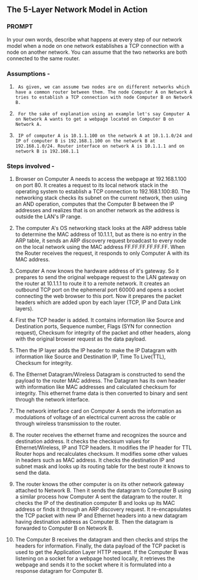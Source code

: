 ## The 5-Layer Network Model in Action

### PROMPT
In your own words, describe what happens at every step of our network model when a node on one network establishes a TCP connection with a node on another network. You can assume that the two networks are both connected to the same router.

### Assumptions -

1.      As given, we can assume two nodes are on different networks which have a common router between them. The node Computer A on Network A tries to establish a TCP connection with node Computer B on Network B.

2.      For the sake of explanation using an example let's say Computer A on Network A wants to get a webpage located on Computer B on Network A.

3.      IP of computer A is 10.1.1.100 on the network A at 10.1.1.0/24 and IP of computer B is 192.168.1.100 on the network B at 192.168.1.0/24. Router interface on network A is 10.1.1.1 and on network B is 192.168.1.1


### Steps involved -

1. Browser on Computer A needs to access the webpage at 192.168.1.100 on port 80. It creates a request to its local network stack in the operating system to establish a TCP connection to 192.168.1.100:80. The networking stack checks its subnet  on the current network, then using an AND operation, computes that the Computer B between the IP addresses and realizes that is on another network as the address is outside the LAN's IP range.

2. The computer A's OS networking stack looks at the ARP address table to determine the MAC address of 10.1.1.1, but as there is no entry in the ARP table, it sends an ARP discovery request broadcast to every node on the local network using the MAC address FF.FF.FF.FF.FF.FF. When the Router receives the request, it responds to only Computer A with its MAC address.

3. Computer A now knows the hardware address of it's gateway. So it prepares to send the original webpage request to the LAN gateway on the router at 10.1.1.1 to route it to a remote network. It creates an outbound TCP port on the ephemeral port 60000 and opens a socket connecting the web browser to this port. Now it prepares the packet headers which are added upon by each layer (TCP, IP and Data Link layers).

4. First the TCP header is added. It contains information like Source and Destination ports, Sequence number, Flags (SYN for connection request), Checksum for integrity of the packet and other headers, along with the original browser request as the data payload.

5. Then the IP layer adds the IP header to make the IP Datagram with information like Source and Destination IP, Time To Live(TTL), Checksum for integrity.

6. The Ethernet Datagram/Wireless Datagram is constructed to send the payload to the router MAC address. The Datagram has its own header with information like MAC addresses and calculated checksum for integrity. This ethernet frame data is then converted to binary and sent through the network interface.

7. The network interface card on Computer A sends the information as modulations of voltage of an electrical current across the cable or through wireless transmission to the router. 

8. The router receives the ethernet frame and recognizes the source and destination address. It checks the checksum values for Ethernet/Wireless, IP and TCP headers. It modifies the IP header for TTL Router hops and recalculates checksum. It modifies some other values in headers such as MAC address. It checks the destination IP and subnet mask and looks up its routing table for the best route it knows to send the data.

9. The router knows the other computer is on its other network gateway attached to Network B. Then it sends the datagram to Computer B using a similar process how Computer A sent the datagram to the router.  It checks the IP of the destination computer B and looks up its MAC address or finds it through an ARP discovery request. It re-encapsulates the TCP packet with new IP and Ethernet headers into a new datagram having destination address as Computer B. Then the datagram is forwarded to Computer B on Network B.

10. The Computer B receives the datagram and then checks and strips the headers for information. Finally, the data payload of the TCP packet is used to get the Application Layer HTTP request. If the Computer B was listening on a socket for a webpage hosted locally, it retrieves the webpage and sends it to the socket where it is formulated into a response datagram for Computer B.
